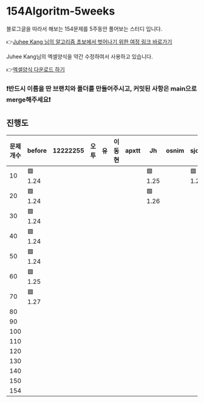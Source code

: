 # 154Algoritm-5weeks

블로그글을 따라서 해보는 154문제를 5주동안 풀어보는 스터디 입니다.

👉[Juhee Kang 님의 알고리즘 초보에서 벗어나기 위한 여정 링크 바로가기](https://claudiajkang.medium.com/%EC%95%8C%EA%B3%A0%EB%A6%AC%EC%A6%98-%EC%B4%88%EB%B3%B4%EC%97%90%EC%84%9C-%EB%B2%97%EC%96%B4%EB%82%98%EA%B8%B0-%EC%9C%84%ED%95%9C-%EC%97%AC%EC%A0%95-1ffb6bdfec6b)

Juhee Kang님의 엑셀양식을 약간 수정하여서 사용하고 있습니다.

👉[엑셀양식 다운로드 하기](https://docs.google.com/spreadsheets/d/1Bx27IJulthhpM04qbtuL0aAkX8psi5D4/edit?usp=sharing&ouid=113010703494073260482&rtpof=true&sd=true)

### ❗️반드시 이름을 딴 브랜치와 폴더를 만들어주시고, 커밋된 사항은 main으로 merge해주세요❗️

## 진행도


| 문제개수  | before | 12222255 | 오투 | 유 | 이동현 | apxtt | Jh | osnim | sjoonb | zlzzlzz2l |
| -------- | ------- | -------- | ---- | --- | ---- | ------ | --- | ---- | ----- |-----------|
| 10       | 🟩 1.24 |         |         |         |         |         |   🟩 1.25      | | 🟩 1.27 | 🟩 1.27 |
| 20       | 🟩 1.24 |         |         |         |         |         |   🟩 1.26      | | |🟩 1.29  |
| 30       | 🟩 1.24 |         |         |         |         |         |                | | | |
| 40       | 🟩 1.24 |         |         |         |         |         |                | | | |
| 50       | 🟩 1.24 |         |         |         |         |         |                | | | |
| 60       | 🟩 1.25 |          |         |         |         |         |               | | | |
| 70       | 🟩 1.27 |          |         |         |         |         |               | | | |
| 80       |         |          |         |         |         |         |               | | | |
| 90       |         |          |         |         |         |         |               | | | |
| 100      |         |          |         |         |         |         |               | | | |
| 110      |         |          |         |         |         |         |               | | | |
| 120      |         |          |         |         |         |         |               | | | |
| 130      |         |          |         |         |         |         |               | | | |
| 140      |         |          |         |         |         |         |               | | | |
| 150      |         |          |         |         |         |         |               | | | |
| 154      |         |          |         |         |         |         |               | | | |

